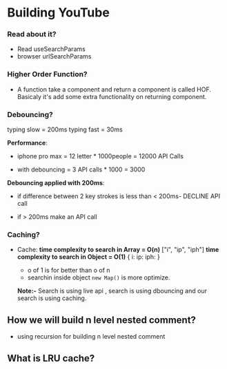 # Building YouTube

### Read about it?

- Read useSearchParams
- browser urlSearchParams

### Higher Order Function?

- A function take a component and return a component is called HOF. Basicaly it's add some extra functionality on returning component.

### Debouncing?

typing slow = 200ms
typing fast = 30ms

**Performance**:

- iphone pro max = 12 letter \* 1000people = 12000 API Calls

- with debouncing = 3 API calls \* 1000 = 3000

**Debouncing applied with 200ms**:

- if difference between 2 key strokes is less than < 200ms- DECLINE API call

- if > 200ms make an API call

### Caching?

- Cache:
  **time complexity to search in Array = O(n)**
  ["i", "ip", "iph"]
  **time complexity to search in Object = O(1)**
  {
  i:
  ip:
  iph:
  }

  - o of 1 is for better than o of n
  - searchin inside object `new Map()` is more optimize.

  **Note:-** Search is using live api , search is using dbouncing and our search is using caching.

## How we will build n level nested comment?

- using recursion for building n level nested comment

## What is LRU cache?
